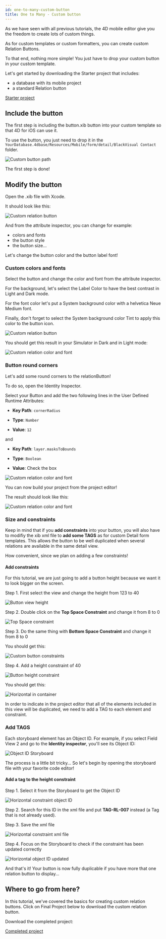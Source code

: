 ```yaml
---
id: one-to-many-custom-button
title: One to Many - Custom button
---
```


As we have seen with all previous tutorials, the 4D mobile editor give you the freedom to create lots of custom things.

As for custom templates or custom formatters, you can create custom Relation Buttons.

To that end, nothing more simple! You just have to drop your custom button in your custom template.


Let's get started by downloading the Starter project that includes:

* a database with its mobile project
* a standard Relation button

<div className="center-button">
<a className="button button--primary"
href="https://github.com/4d-for-ios/tutorial-OneToManyCustomButton/archive/c507e764e97e006c6c785dfc468f71f5bd708845.zip">Starter project</a>
</div>

## Include the button

The first step is including the button.xib button into your custom template so that 4D for iOS can use it.

To use the button, you just need to drop it in the ```YourDatabase.4dbase/Resources/Mobile/form/detail/BlackVisual Contact``` folder.

![Custom button path](img/Relation-custom-button-path.png)

The first step is done!

## Modify the button

Open the .xib file with Xcode. 

It should look like this:

![Custom relation button](img/Relations-custom-button-relationButton-4D-for-iOS.png)

And from the attribute inspector, you can change for example:

* colors and fonts
* the button style
* the button size...

Let's change the button color and the button label font!

### Custom colors and fonts

Select the button and change the color and font from the attribute inspector.

For the background, let's select the Label Color to have the best contrast in Light and Dark mode.

For the font color let's put a System background color with a helvetica Neue Medium font.

Finally, don't forget to select the System background color Tint to apply this color to the button icon.

![Custom relation button](img/Relations-custom-button-relationButton-4D-for-iOS-font-and-Color.png)

You should get this result in your Simulator in Dark and in Light mode:

![Custom relation color and font](img/Custom-relation-button-Light-and-Dark-mode-font-and-color.png)

### Button round corners

Let's add some round corners to the relationButton!

To do so, open the Identity Inspector.

Select your Button and add the two following lines in the User Defined Runtime Attributes:

* **Key Path**: ```cornerRadius```

* **Type**: ```Number``` 

* **Value**: ```12```

and

* **Key Path**: ```layer.masksToBounds```

* **Type**: ```Boolean``` 

* **Value**: Check the box

![Custom relation color and font](img/Custom-relation-button-Xcode-round-corners.png)

You can now build your project from the project editor!

The result should look like this:

![Custom relation color and font](img/Custom-relation-button-round-corners.png)

### Size and constraints

Keep in mind that if you **add constraints** into your button, you will also have to modifiy the xib xml file to **add some TAGS** as for custom Detail form templates. This allows the button to be well duplicated when several relations are available in the same detail view.

How convenient, since we plan on adding a few constraints!

#### Add constraints

For this tutorial, we are just going to add a button height because we want it to look bigger on the screen.

Step 1. First select the view and change the height from 123 to 40

![Button view height](img/Button-view-height.png)

Step 2. Double click on the **Top Space Constraint** and change it from 8 to 0

![Top Space constraint](img/Top-Space-constraint.png)

Step 3. Do the same thing with **Bottom Space Constraint** and change it from 8 to 0

You should get this:

![Custom  button constraints](img/Custom-button-constraints.png)

Step 4. Add a height constraint of 40

![Button height constraint](img/Button-height-constraint.png)

You should get this:

![Horizontal in container](img/Custom-relation-button-constraints.png)

In order to indicate in the project editor that all of the elements included in this view will be duplicated, we need to add a TAG to each element and constraint.


### Add TAGS

Each storyboard element has an Object ID. For example, if you select Field View 2 and go to the **Identity inspector**, you'll see its Object ID:

![Object ID Storyboard](img/Custom-button-object-id-storyboard.png)

The process is a little bit tricky... So let's begin by opening the storyboard file with your favorite code editor!

#### Add a tag to the height constraint

Step 1. Select it from the Storyboard to get the Object ID

![Horizontal constraint object ID](img/Horizontal-constraint-object-ID.png)

Step 2. Search for this ID in the xml file and put **TAG-RL-007** instead (a Tag that is not already used).

Step 3. Save the xml file 

![Horizontal constraint xml file](img/Horizontal-constraint-xml-file.png)

Step 4. Focus on the Storyboard to check if the constraint has been updated correctly

![Horizontal object ID updated](img/Horizontal-object-id-updated.png)

And that's it! Your button is now fully duplicable if you have more that one relation button to display...

## Where to go from here?

In this tutorial, we've covered the basics for creating custom relation buttons. Click on Final Project below to download the custom relation button.

Download the completed project:

<div>

<a className="button button--primary"
href="https://github.com/4d-for-ios/tutorial-OneToManyCustomButton/releases/latest/download/tutorial-OneToManyCustomButton.zip">Completed project</a>
</div>